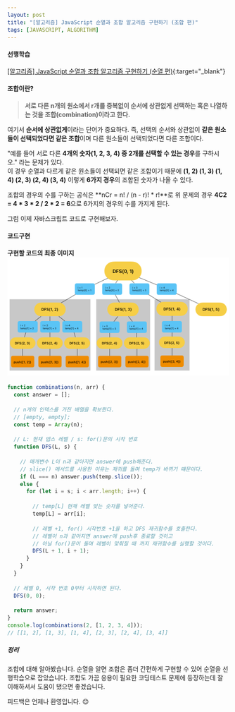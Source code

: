 ```yaml
---
layout: post
title: "[알고리즘] JavaScript 순열과 조합 알고리즘 구현하기 (조합 편)"
tags: [JAVASCRIPT, ALGORITHM]
---
```


#### 선행학습
[[알고리즘] JavaScript 순열과 조합 알고리즘 구현하기 (순열 편)](https://leejams.github.io/%EC%88%9C%EC%97%B4/){:target="\_blank"}

#### 조합이란?

> **서로 다른 n개의 원소에서 r개를 중복없이 순서에 상관없게 선택하는 혹은 나열하는 것을 조합(combination)이라고 한다.**

여기서 **순서에 상관없게**이라는 단어가 중요하다. 즉, 선택의 순서와 상관없이 **같은 원소들이 선택되었다면 같은 조합**이며 다른 원소들이 선택되었다면 다른 조합이다.

"예를 들어 서로 다른 **4개의 숫자(1, 2, 3, 4) 중 2개를 선택할 수 있는 경우**를 구하시오." 라는 문제가 있다.<br/>
이 경우 순열과 다르게 같은 원소들이 선택되면 같은 조합이기 때문에 **(1, 2) (1, 3) (1, 4) (2, 3) (2, 4) (3, 4)** 이렇게 **6가지 경우**의 조합된 숫자가 나올 수 있다.

조합의 경우의 수를 구하는 공식은  **nCr = n! / (n - r)! * r!**로 위 문제의 경우 **4C2 = 4 * 3 * 2 / 2 * 2 = 6**으로 6가지의 경우의 수를 가지게 된다.

그럼 이제 자바스크립트 코드로 구현해보자.

#### 코드구현

**구현할 코드의 최종 이미지**
![조합](../../assets/img/algorithm/combination.png)

```javascript
function combinations(n, arr) {
  const answer = [];

  // n개의 인덱스를 가진 배열을 확보한다.
  // [empty, empty];
  const temp = Array(n);

  // L: 현재 뎁스 레벨 / s: for()문의 시작 번호
  function DFS(L, s) {

    // 매개변수 L이 n과 같아지면 answer에 push해준다.
    // slice() 메서드를 사용한 이유는 재귀를 돌며 temp가 바뀌기 떄문이다.
    if (L === n) answer.push(temp.slice());
    else {
      for (let i = s; i < arr.length; i++) {

        // temp[L] 현재 레벨 맞는 숫자를 넣어준다.
        temp[L] = arr[i];

        // 레벨 +1, for() 시작번호 +1을 하고 DFS 재귀함수를 호출한다.
        // 레벨이 n과 같아지면 answer에 push후 종료할 것이고
        // 아닐 for()문이 돌며 레벨이 맞춰질 때 까지 재귀함수를 실행할 것이다.
        DFS(L + 1, i + 1);
      }
    }
  }

  // 레벨 0, 시작 번호 0부터 시작하면 된다.
  DFS(0, 0);

  return answer;
}
console.log(combinations(2, [1, 2, 3, 4]));
// [[1, 2], [1, 3], [1, 4], [2, 3], [2, 4], [3, 4]]
```


##### 정리

조합에 대해 알아봤습니다. 순열을 알면 조합은 좀더 간편하게 구현할 수 있어 순열을 선행학습으로 잡았습니다. 조합도 가끔 응용이 필요한 코딩테스트 문제에 등장하는데 잘 이해하셔서 도움이 됐으면 좋겠습니다.

피드백은 언제나 환영입니다. 😊
